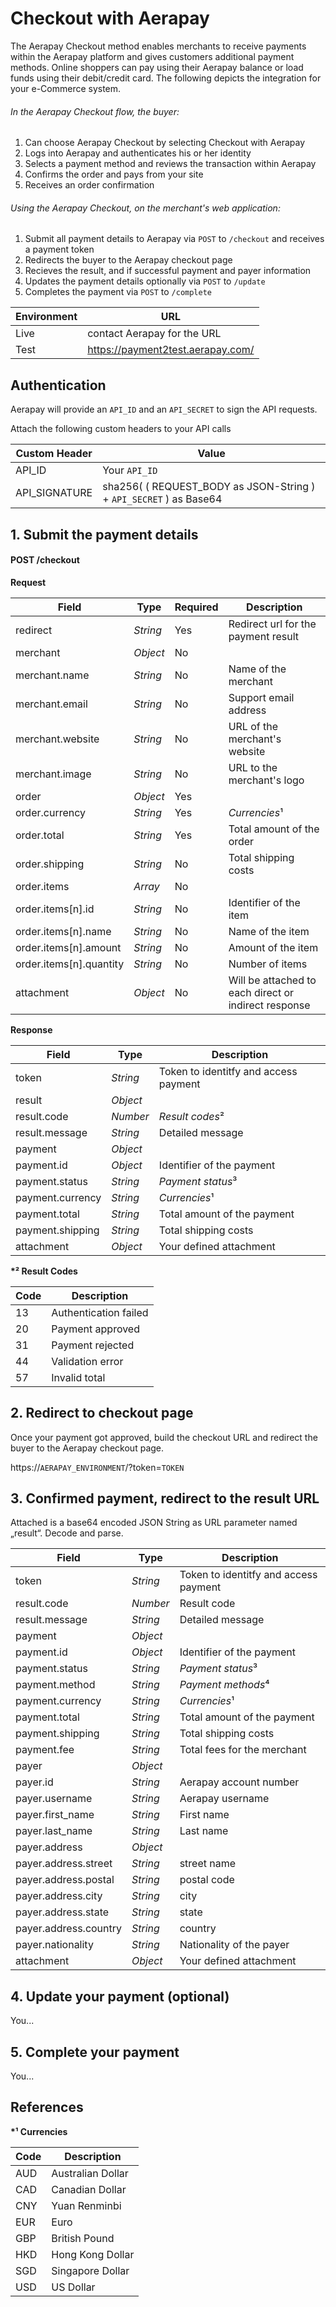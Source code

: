 # Checkout with Aerapay

The Aerapay Checkout method enables merchants to receive payments within the Aerapay platform and gives customers additional payment methods. Online shoppers can pay using their Aerapay balance or load funds using their debit/credit card. The following depicts the integration for your e-Commerce system.

###### In the Aerapay Checkout flow, the buyer:

1. Can choose Aerapay Checkout by selecting Checkout with Aerapay
2. Logs into Aerapay and authenticates his or her identity
3. Selects a payment method and reviews the transaction within Aerapay
4. Confirms the order and pays from your site
5. Receives an order confirmation

###### Using the Aerapay Checkout, on the merchant's web application:

1. Submit all payment details to Aerapay via `POST` to `/checkout` and receives a payment token
2. Redirects the buyer to the Aerapay checkout page
3. Recieves the result, and if successful payment and payer information
4. Updates the payment details optionally via `POST` to `/update`
5. Completes the payment via `POST` to `/complete`

Environment | URL
------|------------
Live | contact Aerapay for the URL
Test | https://payment2test.aerapay.com/

## Authentication

Aerapay will provide an `API_ID` and an `API_SECRET` to sign the API requests.

Attach the following custom headers to your API calls

Custom Header | Value
------|------------
API_ID | Your `API_ID`
API_SIGNATURE | sha256( ( REQUEST_BODY as JSON-String ) + `API_SECRET` ) as Base64

## 1. Submit the payment details

#### POST /checkout

__Request__

Field | Type | Required | Description
------|------------|------------|------------
redirect | *String* | Yes | Redirect url for the payment result
merchant | *Object* | No | 
merchant.name | *String* | No | Name of the merchant
merchant.email | *String* | No | Support email address 
merchant.website | *String* | No | URL of the merchant's website 
merchant.image | *String* | No | URL to the merchant's logo
order | *Object* | Yes | 
order.currency | *String* | Yes | *Currencies*¹
order.total | *String* | Yes | Total amount of the order
order.shipping | *String* | No | Total shipping costs 
order.items | *Array* | No | 
order.items[n].id | *String* | No | Identifier of the item
order.items[n].name | *String* | No | Name of the item
order.items[n].amount | *String* | No | Amount of the item
order.items[n].quantity | *String* | No | Number of items
attachment | *Object* | No | Will be attached to each direct or indirect response

__Response__

Field | Type | Description
------|------------|------------
token | *String* | Token to identitfy and access payment
result | *Object* | 
result.code | *Number* | *Result codes*²
result.message | *String* | Detailed message
payment | *Object* | 
payment.id | *Object* | Identifier of the payment
payment.status | *String* | *Payment status*³
payment.currency | *String* | *Currencies*¹
payment.total | *String* | Total amount of the payment
payment.shipping | *String* | Total shipping costs
attachment | *Object* | Your defined attachment

__*² Result Codes__

Code | Description
------|------------
13 | Authentication failed
20 | Payment approved
31 | Payment rejected
44 | Validation error
57 | Invalid total

## 2. Redirect to checkout page

Once your payment got approved, build the checkout URL and redirect the buyer to the Aerapay checkout page.

https://`AERAPAY_ENVIRONMENT`/?token=`TOKEN`

## 3. Confirmed payment, redirect to the result URL

Attached is a base64 encoded JSON String as URL parameter named „result“. Decode and parse.

Field | Type | Description
------|------------|------------
token | *String* | Token to identitfy and access payment
result.code | *Number* | Result code
result.message | *String* | Detailed message
payment | *Object* | 
payment.id | *Object* | Identifier of the payment
payment.status | *String* | *Payment status*³
payment.method | *String* | *Payment methods*⁴
payment.currency | *String* | *Currencies*¹
payment.total | *String* | Total amount of the payment
payment.shipping | *String* | Total shipping costs
payment.fee | *String* | Total fees for the merchant
payer | *Object* | 
payer.id | *String* | Aerapay account number
payer.username | *String* | Aerapay username
payer.first_name | *String* | First name
payer.last_name | *String* | Last name
payer.address | *Object* | 
payer.address.street | *String* | street name
payer.address.postal | *String* | postal code
payer.address.city | *String* | city
payer.address.state | *String* | state 
payer.address.country | *String* | country 
payer.nationality | *String* | Nationality of the payer
attachment | *Object* | Your defined attachment

## 4. Update your payment (optional)

You...

## 5. Complete your payment

You...

## References

__*¹ Currencies__

Code | Description
------|------------
AUD | Australian Dollar
CAD | Canadian Dollar
CNY | Yuan Renminbi
EUR | Euro
GBP | British Pound
HKD | Hong Kong Dollar
SGD | Singapore Dollar
USD | US Dollar
